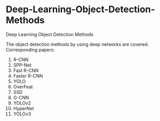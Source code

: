 # Deep-Learning-Object-Detection-Methods
Deep Learning Object Detection Methods

The object detection methods by using deep networks are covered.
Corresponding papers:

1. R-CNN
2. SPP-Net
3. Fast R-CNN
4. Faster R-CNN
5. YOLO
6. OverFeat
7. SSD
8. G-CNN
9. YOLOv2
10. HyperNet
11. YOLOv3
